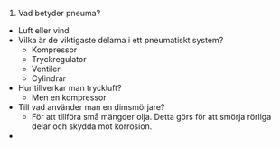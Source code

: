 1. Vad betyder pneuma?
  - Luft eller vind
- Vilka är de viktigaste delarna i ett pneumatiskt system?
  - Kompressor
  - Tryckregulator
  - Ventiler
  - Cylindrar
- Hur tillverkar man tryckluft?
  - Men en kompressor
- Till vad använder man en dimsmörjare?
  - För att tillföra små mängder olja. Detta görs för att smörja rörliga delar och skydda mot korrosion.
- 
